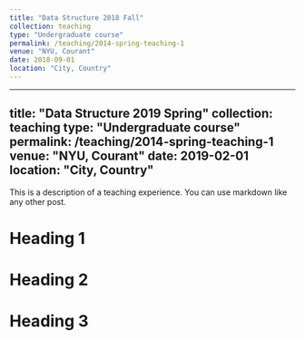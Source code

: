 ```yaml
---
title: "Data Structure 2018 Fall"
collection: teaching
type: "Undergraduate course"
permalink: /teaching/2014-spring-teaching-1
venue: "NYU, Courant"
date: 2018-09-01
location: "City, Country"
---
```


---
title: "Data Structure 2019 Spring"
collection: teaching
type: "Undergraduate course"
permalink: /teaching/2014-spring-teaching-1
venue: "NYU, Courant"
date: 2019-02-01
location: "City, Country"
---

This is a description of a teaching experience. You can use markdown like any other post.

Heading 1
======

Heading 2
======

Heading 3
======

